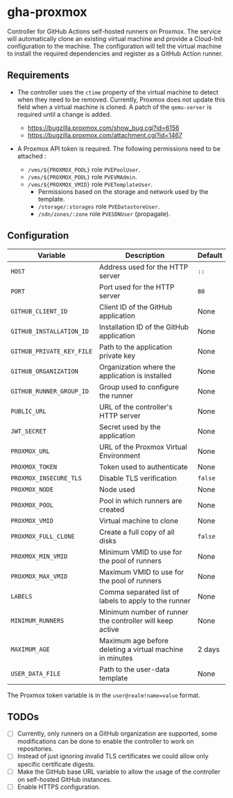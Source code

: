 # gha-proxmox

Controller for GitHub Actions self-hosted runners on Proxmox. The service will automatically clone
an existing virtual machine and provide a Cloud-Init configuration to the machine. The configuration
will tell the virtual machine to install the required dependencies and register as a GitHub Action
runner.

## Requirements

- The controller uses the `ctime` property of the virtual machine to detect when they need to be
  removed. Currently, Proxmox does not update this field when a virtual machine is cloned. A patch
  of the `qemu-server` is required until a change is added.

  - https://bugzilla.proxmox.com/show_bug.cgi?id=6156
  - https://bugzilla.proxmox.com/attachment.cgi?id=1467

- A Proxmox API token is required. The following permissions need to be attached :
  - `/vms/${PROXMOX_POOL}` role `PVEPoolUser`.
  - `/vms/${PROXMOX_POOL}` role `PVEVMAdmin`.
  - `/vms/${PROXMOX_VMID}` role `PVETemplateUser`.
    - Permissions based on the storage and network used by the template.
    - `/storage/:storages` role `PVEDatastoreUser`.
    - `/sdn/zones/:zone` role `PVESDNUser` (propagate).

## Configuration

| Variable                  | Description                                              | Default |
|---------------------------|----------------------------------------------------------|---------|
| `HOST`                    | Address used for the HTTP server                         | `::`    |
| `PORT`                    | Port used for the HTTP server                            | `80`    |
| `GITHUB_CLIENT_ID`        | Client ID of the GitHub application                      | None    |
| `GITHUB_INSTALLATION_ID`  | Installation ID of the GitHub application                | None    |
| `GITHUB_PRIVATE_KEY_FILE` | Path to the application private key                      | None    |
| `GITHUB_ORGANIZATION`     | Organization where the application is installed          | None    |
| `GITHUB_RUNNER_GROUP_ID`  | Group used to configure the runner                       | None    |
| `PUBLIC_URL`              | URL of the controller's HTTP server                      | None    |
| `JWT_SECRET`              | Secret used by the application                           | None    |
| `PROXMOX_URL`             | URL of the Proxmox Virtual Environment                   | None    |
| `PROXMOX_TOKEN`           | Token used to authenticate                               | None    |
| `PROXMOX_INSECURE_TLS`    | Disable TLS verification                                 | `false` |
| `PROXMOX_NODE`            | Node used                                                | None    |
| `PROXMOX_POOL`            | Pool in which runners are created                        | None    |
| `PROXMOX_VMID`            | Virtual machine to clone                                 | None    |
| `PROXMOX_FULL_CLONE`      | Create a full copy of all disks                          | `false` |
| `PROXMOX_MIN_VMID`        | Minimum VMID to use for the pool of runners              | None    |
| `PROXMOX_MAX_VMID`        | Maximum VMID to use for the pool of runners              | None    |
| `LABELS`                  | Comma separated list of labels to apply to the runner    | None    |
| `MINIMUM_RUNNERS`         | Minimum number of runner the controller will keep active | None    |
| `MAXIMUM_AGE`             | Maximum age before deleting a virtual machine in minutes | 2 days  |
| `USER_DATA_FILE`          | Path to the user-data template                           | None    |

The Proxmox token variable is in the `user@realm!name=value` format.

## TODOs

- [ ] Currently, only runners on a GitHub organization are supported, some modifications can be done
      to enable the controller to work on repositories.
- [ ] Instead of just ignoring invalid TLS certificates we could allow only specific certificate
      digests.
- [ ] Make the GitHub base URL variable to allow the usage of the controller on self-hosted GitHub
      instances.
- [ ] Enable HTTPS configuration.
